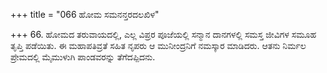 +++
title = "066 ಹೋಮ ಸಮನನ್ತರದಲಖಿಳ"

+++
66. ಹೋಮದ ತರುವಾಯದಲ್ಲಿ, ಎಲ್ಲ ವಿಪ್ರರ ಪೂಜೆಯಲ್ಲಿ ಸನ್ಮಾನ ದಾನಗಳಲ್ಲಿ ಸಮಸ್ತ ಜೀವಿಗಳ ಸಮೂಹ ತೃಪ್ತಿ ಪಡೆಯಿತು. ಈ ಮಹಾಪತಿವ್ರತೆ ಸಹಿತ ನೃಪರು ಆ ಮುನೀಂದ್ರನಿಗೆ ನಮಸ್ಕಾರ ಮಾಡಿದರು. ಆತನು ನಿರ್ಮಲ ಪ್ರೇಮದಲ್ಲಿ ಮೈಮುಳುಗಿ ಪಾಂಡವರನ್ನು ತೆಗೆದಪ್ಪಿದನು.
